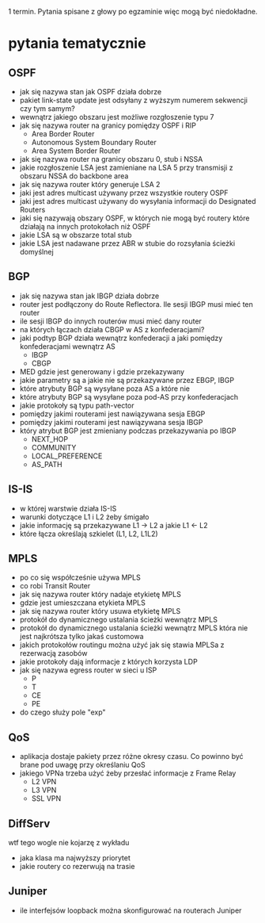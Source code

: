 1 termin. Pytania spisane z głowy po egzaminie więc mogą być niedokładne.

# pytania tematycznie

## OSPF

- jak się nazywa stan jak OSPF działa dobrze
- pakiet link-state update jest odsyłany z wyższym numerem sekwencji czy tym samym?
- wewnątrz jakiego obszaru jest możliwe rozgłoszenie typu 7
- jak się nazywa router na granicy pomiędzy OSPF i RIP
    - Area Border Router
    - Autonomous System Boundary Router
    - Area System Border Router
- jak się nazywa router na granicy obszaru 0, stub i NSSA
- jakie rozgłoszenie LSA jest zamieniane na LSA 5 przy transmisji z obszaru NSSA do backbone area
- jak się nazywa router który generuje LSA 2
- jaki jest adres multicast używany przez wszystkie routery OSPF
- jaki jest adres multicast używany do wysyłania informacji do Designated Routers
- jaki się nazywają obszary OSPF, w których nie mogą być routery które działają na innych protokołach niż OSPF
- jakie LSA są w obszarze total stub
- jakie LSA jest nadawane przez ABR w stubie do rozsyłania ścieżki domyślnej

## BGP

- jak się nazywa stan jak IBGP działa dobrze
- router jest podłączony do Route Reflectora. Ile sesji IBGP musi mieć ten router
- ile sesji IBGP do innych routerów musi mieć dany router
- na których łączach działa CBGP w AS z konfederacjami?
- jaki podtyp BGP działa wewnątrz konfederacji a jaki pomiędzy konfederacjami wewnątrz AS
    - IBGP
    - CBGP
- MED gdzie jest generowany i gdzie przekazywany
- jakie parametry są a jakie nie są przekazywane przez EBGP, IBGP
- które atrybuty BGP są wysyłane poza AS a które nie
- które atrybuty BGP są wysyłane poza pod-AS przy konfederacjach
- jakie protokoły są typu path-vector
- pomiędzy jakimi routerami jest nawiązywana sesja EBGP 
- pomiędzy jakimi routerami jest nawiązywana sesja IBGP 
- który atrybut BGP jest zmieniany podczas przekazywania po IBGP
    - NEXT_HOP
    - COMMUNITY
    - LOCAL_PREFERENCE
    - AS_PATH

 

## IS-IS

- w której warstwie działa IS-IS
- warunki dotyczące L1 i L2 żeby śmigało
- jakie informację są przekazywane L1 -> L2 a jakie L1 <- L2
- które łącza określają szkielet (L1, L2, L1L2)

## MPLS

- po co się współcześnie używa MPLS
- co robi Transit Router
- jak się nazywa router który nadaje etykietę MPLS
- gdzie jest umieszczana etykieta MPLS
- jak się nazywa router który usuwa etykietę MPLS
- protokół do dynamicznego ustalania ścieżki wewnątrz MPLS
- protokół do dynamicznego ustalania ścieżki wewnątrz MPLS która nie jest najkrótsza tylko jakaś customowa
- jakich protokołów routingu można użyć jak się stawia MPLSa z rezerwacją zasobów
- jakie protokoły dają informacje z których korzysta LDP
- jak się nazywa egress router w sieci u ISP
    - P
    - T
    - CE
    - PE
- do czego służy pole "exp"

## QoS

- aplikacja dostaje pakiety przez różne okresy czasu. Co powinno być brane pod uwagę przy określaniu QoS
- jakiego VPNa trzeba użyć żeby przesłać informacje z Frame Relay
    - L2 VPN
    - L3 VPN
    - SSL VPN

## DiffServ

wtf tego wogle nie kojarzę z wykładu

- jaka klasa ma najwyższy priorytet
- jakie routery co rezerwują na trasie

## Juniper

- ile interfejsów loopback można skonfigurować na routerach Juniper

